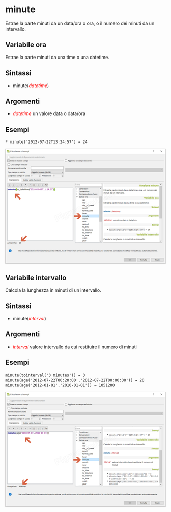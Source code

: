 # minute

Estrae la parte minuti da un data/ora o ora, o il numero dei minuti da un intervallo.

## Variabile ora

Estrae la parte minuti da una time o una datetime.

## Sintassi

* minute(_<span style="color:red;">datetime</span>_)

## Argomenti

* _<span style="color:red;">datetime</span>_ un valore data o data/ora

## Esempi
```
* minute('2012-07-22T13:24:57') → 24
```
![](/img/data_e_ora/minute1.png)

## Variabile intervallo

Calcola la lunghezza in minuti di un intervallo.

## Sintassi

* minute(_<span style="color:red;">interval</span>_)

## Argomenti

* _<span style="color:red;">interval</span>_ valore intervallo da cui restituire il numero di minuti

## Esempi
```
minute(tointerval('3 minutes')) → 3
minute(age('2012-07-22T00:20:00','2012-07-22T00:00:00')) → 20
minute(age('2012-01-01','2010-01-01')) → 1051200
```
![](/img/data_e_ora/minute2.png)
